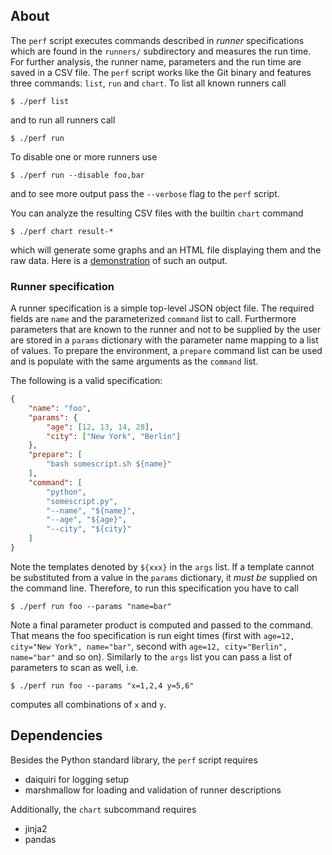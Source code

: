 ## About

The `perf` script executes commands described in *runner* specifications which
are found in the `runners/` subdirectory and measures the run time. For further
analysis, the runner name, parameters and the run time are saved in a CSV file.
The `perf` script works like the Git binary and features three commands: `list`,
`run` and `chart`. To list all known runners call

    $ ./perf list

and to run all runners call

    $ ./perf run

To disable one or more runners use

    $ ./perf run --disable foo,bar

and to see more output pass the `--verbose` flag to the `perf` script.

You can analyze the resulting CSV files with the builtin `chart` command

    $ ./perf chart result-*

which will generate some graphs and an HTML file displaying them and the raw
data. Here is a [demonstration](http://www.ipe.fzk.de/~vogelgesang/tomoperf/) of
such an output.


### Runner specification

A runner specification is a simple top-level JSON object file. The required
fields are `name` and the parameterized `command` list to call. Furthermore
parameters that are known to the runner and not to be supplied by the user are
stored in a `params` dictionary with the parameter name mapping to a list of
values. To prepare the environment, a `prepare` command list can be used and
is populate with the same arguments as the `command` list.

The following is a valid specification:

```json
{
    "name": "foo",
    "params": {
        "age": [12, 13, 14, 28],
        "city": ["New York", "Berlin"]
    },
    "prepare": [
        "bash somescript.sh ${name}"
    ],
    "command": [
        "python",
        "somescript.py",
        "--name", "${name}",
        "--age", "${age}",
        "--city", "${city}"
    ]
}
```

Note the templates denoted by `${xxx}` in the `args` list. If a template cannot
be substituted from a value in the `params` dictionary, it *must be* supplied on
the command line. Therefore, to run this specification you have to call

    $ ./perf run foo --params "name=bar"

Note a final parameter product is computed and passed to the command. That means
the foo specification is run eight times (first with `age=12, city="New York",
name="bar"`, second with `age=12, city="Berlin", name="bar"` and so on).
Similarly to the `args` list you can pass a list of parameters to scan as well,
i.e.

    $ ./perf run foo --params "x=1,2,4 y=5,6"

computes all combinations of `x` and `y`.


## Dependencies

Besides the Python standard library, the `perf` script requires

* daiquiri for logging setup
* marshmallow for loading and validation of runner descriptions

Additionally, the `chart` subcommand requires

* jinja2
* pandas
